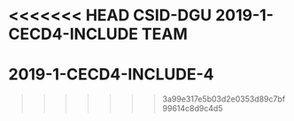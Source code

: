 <<<<<<< HEAD
CSID-DGU 2019-1-CECD4-INCLUDE TEAM
=======
# 2019-1-CECD4-INCLUDE-4
>>>>>>> 3a99e317e5b03d2e0353d89c7bf99614c8d9c4d5
